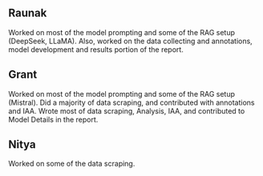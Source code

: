 ## Raunak
Worked on most of the model prompting and some of the RAG setup (DeepSeek, LLaMA). Also, worked on the data collecting and annotations, model development and results portion of the report.

## Grant
Worked on most of the model prompting and some of the RAG setup (Mistral). Did a majority of data scraping, and contributed with annotations and IAA. Wrote most of data scraping, Analysis, IAA, and contributed to Model Details in the report.
## Nitya
Worked on some of the data scraping.
